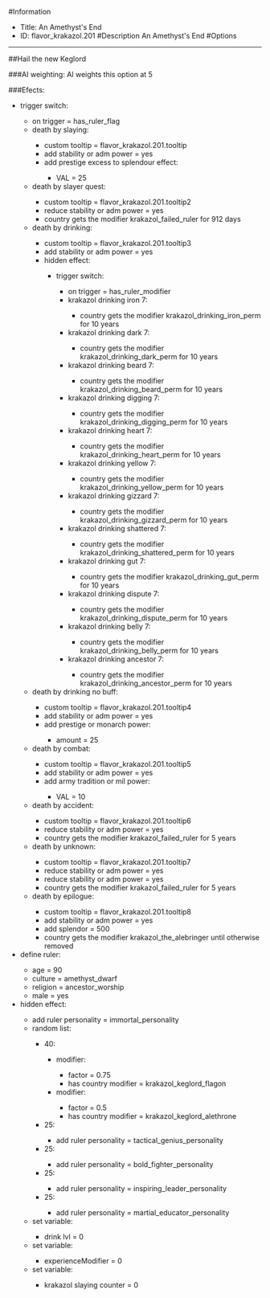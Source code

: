 #Information
 - Title: An Amethyst's End
 - ID: flavor_krakazol.201
#Description
An Amethyst's End
#Options

___
##Hail the new Keglord

###AI weighting:
AI weights this option at 5


###Efects:<ul><li>trigger switch:</li><ul><li>on trigger = has_ruler_flag</li><li>death by slaying:</li><ul><li>custom tooltip = flavor_krakazol.201.tooltip</li><li>add stability or adm power = yes</li><li>add prestige excess to splendour effect:</li><ul><li>VAL = 25</li></ul></ul><li>death by slayer quest:</li><ul><li>custom tooltip = flavor_krakazol.201.tooltip2</li><li>reduce stability or adm power = yes</li><li>country gets the modifier krakazol_failed_ruler for 912 days</li></ul><li>death by drinking:</li><ul><li>custom tooltip = flavor_krakazol.201.tooltip3</li><li>add stability or adm power = yes</li><li>hidden effect:</li><ul><li>trigger switch:</li><ul><li>on trigger = has_ruler_modifier</li><li>krakazol drinking iron 7:</li><ul><li>country gets the modifier krakazol_drinking_iron_perm for 10 years</li></ul><li>krakazol drinking dark 7:</li><ul><li>country gets the modifier krakazol_drinking_dark_perm for 10 years</li></ul><li>krakazol drinking beard 7:</li><ul><li>country gets the modifier krakazol_drinking_beard_perm for 10 years</li></ul><li>krakazol drinking digging 7:</li><ul><li>country gets the modifier krakazol_drinking_digging_perm for 10 years</li></ul><li>krakazol drinking heart 7:</li><ul><li>country gets the modifier krakazol_drinking_heart_perm for 10 years</li></ul><li>krakazol drinking yellow 7:</li><ul><li>country gets the modifier krakazol_drinking_yellow_perm for 10 years</li></ul><li>krakazol drinking gizzard 7:</li><ul><li>country gets the modifier krakazol_drinking_gizzard_perm for 10 years</li></ul><li>krakazol drinking shattered 7:</li><ul><li>country gets the modifier krakazol_drinking_shattered_perm for 10 years</li></ul><li>krakazol drinking gut 7:</li><ul><li>country gets the modifier krakazol_drinking_gut_perm for 10 years</li></ul><li>krakazol drinking dispute 7:</li><ul><li>country gets the modifier krakazol_drinking_dispute_perm for 10 years</li></ul><li>krakazol drinking belly 7:</li><ul><li>country gets the modifier krakazol_drinking_belly_perm for 10 years</li></ul><li>krakazol drinking ancestor 7:</li><ul><li>country gets the modifier krakazol_drinking_ancestor_perm for 10 years</li></ul></ul></ul></ul><li>death by drinking no buff:</li><ul><li>custom tooltip = flavor_krakazol.201.tooltip4</li><li>add stability or adm power = yes</li><li>add prestige or monarch power:</li><ul><li>amount = 25</li></ul></ul><li>death by combat:</li><ul><li>custom tooltip = flavor_krakazol.201.tooltip5</li><li>add stability or adm power = yes</li><li>add army tradition or mil power:</li><ul><li>VAL = 10</li></ul></ul><li>death by accident:</li><ul><li>custom tooltip = flavor_krakazol.201.tooltip6</li><li>reduce stability or adm power = yes</li><li>country gets the modifier krakazol_failed_ruler for 5 years</li></ul><li>death by unknown:</li><ul><li>custom tooltip = flavor_krakazol.201.tooltip7</li><li>reduce stability or adm power = yes</li><li>reduce stability or adm power = yes</li><li>country gets the modifier krakazol_failed_ruler for 5 years</li></ul><li>death by epilogue:</li><ul><li>custom tooltip = flavor_krakazol.201.tooltip8</li><li>add stability or adm power = yes</li><li>add splendor = 500</li><li>country gets the modifier krakazol_the_alebringer until otherwise removed</li></ul></ul><li>define ruler:</li><ul><li>age = 90</li><li>culture = amethyst_dwarf</li><li>religion = ancestor_worship</li><li>male = yes</li></ul><li>hidden effect:</li><ul><li>add ruler personality = immortal_personality</li><li>random list:</li><ul><li>40:</li><ul><li>modifier:</li><ul><li>factor = 0.75</li><li>has country modifier = krakazol_keglord_flagon</li></ul><li>modifier:</li><ul><li>factor = 0.5</li><li>has country modifier = krakazol_keglord_alethrone</li></ul></ul><li>25:</li><ul><li>add ruler personality = tactical_genius_personality</li></ul><li>25:</li><ul><li>add ruler personality = bold_fighter_personality</li></ul><li>25:</li><ul><li>add ruler personality = inspiring_leader_personality</li></ul><li>25:</li><ul><li>add ruler personality = martial_educator_personality</li></ul></ul><li>set variable:</li><ul><li>drink lvl = 0</li></ul><li>set variable:</li><ul><li>experienceModifier = 0</li></ul><li>set variable:</li><ul><li>krakazol slaying counter = 0</li></ul></ul></ul>
